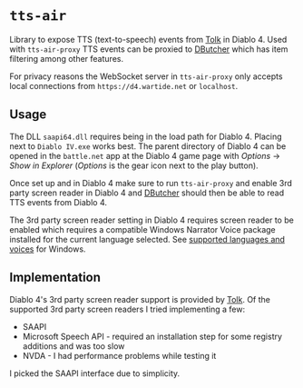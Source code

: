 # `tts-air`

Library to expose TTS (text-to-speech) events from [Tolk](https://github.com/dkager/tolk/) in Diablo 4.
Used with `tts-air-proxy` TTS events can be proxied to [DButcher](https://d4.wartide.net/app) which has item filtering among other features.

For privacy reasons the WebSocket server in `tts-air-proxy` only accepts local connections from `https://d4.wartide.net` or `localhost`.

## Usage

The DLL `saapi64.dll` requires being in the load path for Diablo 4.
Placing next to `Diablo IV.exe` works best.
The parent directory of Diablo 4 can be opened in the `battle.net` app at the Diablo 4 game page with *Options* -> *Show in Explorer* (*Options* is the gear icon next to the play button).

Once set up and in Diablo 4 make sure to run `tts-air-proxy` and enable 3rd party screen reader in Diablo 4 and [DButcher](https://d4.wartide.net/app) should then be able to read TTS events from Diablo 4.

The 3rd party screen reader setting in Diablo 4 requires screen reader to be enabled which requires a compatible Windows Narrator Voice package installed for the current language selected.
See [supported languages and voices](https://support.microsoft.com/en-us/windows/appendix-a-supported-languages-and-voices-4486e345-7730-53da-fcfe-55cc64300f01) for Windows.

## Implementation

Diablo 4's 3rd party screen reader support is provided by [Tolk](https://github.com/dkager/tolk/).
Of the supported 3rd party screen readers I tried implementing a few:
* SAAPI
* Microsoft Speech API - required an installation step for some registry additions and was too slow
* NVDA - I had performance problems while testing it

I picked the SAAPI interface due to simplicity.